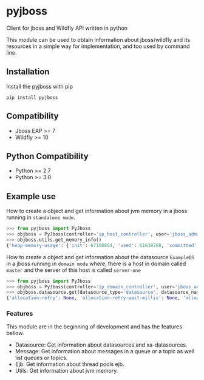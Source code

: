 # pyjboss
Client for jboss and Wildfly API written in python

This module can be used to obtain information about jboss/wildfly and its resources in a simple way for implementation, and too used by command line.

## Installation

Install the pyjboss with pip

`pip install pyjboss`

## Compatibility
* Jboss EAP >= 7
* Wildfly >= 10

## Python Compatibility
* Python >= 2.7 
* Python >= 3.0

## Example use

How to create a object and get information about jvm memory in a jboss running in `standalone mode`.

```python
>>> from pyjboss import PyJboss
>>> objboss = PyJboss(controller='ip_host_controller', user='jboss_admin_user' , password='jboss_admin_password')
>>> objboss.utils.get_memory_info()
{'heap-memory-usage': {'init': 67108864, 'used': 61638768, 'committed': 103874560, 'max': 518979584}, 'non-heap-memory-usage': {'init': 7667712, 'used': 118607784, 'committed': 134217728, 'max': 780140544}, 'object-name': 'java.lang:type=Memory', 'object-pending-finalization-count': 0, 'verbose': False}
```

How to create a object and get information about the datasource `ExampleDS` in a jboss running in `domain mode` where, there is a host in domain called `master` and the server of this host is called `server-one`

```python
>>> from pyjboss import PyJboss
>>> objboss = PyJboss(controller='ip_domain_controller', user='jboss_admin_user' , password='jboss_admin_password', host='master', server='server-one')
>>> objboss.datasource.get(datasource_type='datasource', datasource_name='ExampleDS')
{'allocation-retry': None, 'allocation-retry-wait-millis': None, 'allow-multiple-users': False, 'authentication-context': None, 'background-validation': None, 'background-validation-millis': None, 'blocking-timeout-wait-millis': None, 'capacity-decrementer-class': None, 'capacity-decrementer-properties': None, 'capacity-incrementer-class': None, 'capacity-incrementer-properties': None, 'check-valid-connection-sql': None, 'connectable': False, 'connection-listener-class': None, 'connection-listener-property': None, 'connection-url': 'jdbc:h2:mem:test;DB_CLOSE_DELAY=-1;DB_CLOSE_ON_EXIT=FALSE', 'credential-reference': None, 'datasource-class': None, 'driver-class': None, 'driver-name': 'h2', 'elytron-enabled': False, 'enabled': True, 'enlistment-trace': False, 'exception-sorter-class-name': None, 'exception-sorter-properties': None, 'flush-strategy': None, 'idle-timeout-minutes': None, 'initial-pool-size': None, 'jndi-name': 'java:jboss/datasources/ExampleDS', 'jta': True, 'max-pool-size': None, 'mcp': 'org.jboss.jca.core.connectionmanager.pool.mcp.SemaphoreConcurrentLinkedDequeManagedConnectionPool', 'min-pool-size': None, 'new-connection-sql': None, 'password': 'sa', 'pool-fair': None, 'pool-prefill': None, 'pool-use-strict-min': None, 'prepared-statements-cache-size': None, 'query-timeout': None, 'reauth-plugin-class-name': None, 'reauth-plugin-properties': None, 'security-domain': None, 'set-tx-query-timeout': False, 'share-prepared-statements': False, 'spy': False, 'stale-connection-checker-class-name': None, 'stale-connection-checker-properties': None, 'statistics-enabled': True, 'track-statements': 'NOWARN', 'tracking': False, 'transaction-isolation': None, 'url-delimiter': None, 'url-selector-strategy-class-name': None, 'use-ccm': True, 'use-fast-fail': False, 'use-java-context': True, 'use-try-lock': None, 'user-name': 'sa', 'valid-connection-checker-class-name': None, 'valid-connection-checker-properties': None, 'validate-on-match': None, 'connection-properties': None, 'statistics': {'jdbc': None, 'pool': None}}

```

### Features
This module are in the beginning of development and has the features bellow.

* Datasource: Get information about datasources and xa-datasources.
* Message: Get information about messages in a queue or a topic as well list queues or topics.
* Ejb: Get information about thread pools ejb.
* Utils: Get information about jvm memory.


